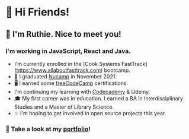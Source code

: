 # 🎉 Hi Friends! 

## 🌷 I'm Ruthie. Nice to meet you!

###  I'm working in JavaScript, React and Java. 

- I'm currently enrolled in the [Cook Systems FastTrack] (https://www.allaboutfasttrack.com) bootcamp.
- 💖 I graduated [Nucamp](https://nucamp.co) in November 2021. 
- 🖥️ I earned some [freeCodeCamp](https://freecodecamp.org/ruthiec) certifications.
- I'm continuing my learning with [Codecademy](https://www.codecademy.com/users/LilyRuthC/achievements) & Udemy. 
- 🎓 My first career was in education. I earned a BA in Interdisciplinary Studies and a Master of Library Science.
- ✨ I'm hoping to get involved in open source projects this year. 

### 🌟 Take a look at my [portfolio](https://ruthie.tech)! 
